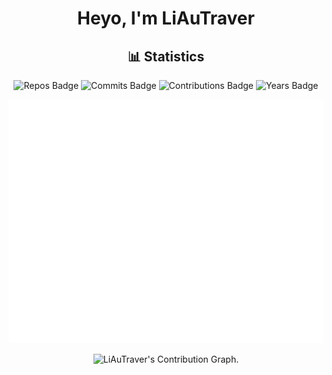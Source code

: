 <!-- <div align="center">
  <img src="./avatar.JPG" >
  <h1>LiAuTraver</h1>
</div> -->

<!-- <div align="center">
  You can find my website here
</br>
  https://...
</div> -->
<div align="center">
<h1>Heyo, I'm LiAuTraver</h1>
</div>
<div align="center">
  <h2>📊 Statistics</h2>

![Repos Badge](https://badges.strrl.dev/repos/LiAuTraver) ![Commits Badge](https://badges.strrl.dev/commits/all/LiAuTraver) ![Contributions Badge](https://badges.strrl.dev/contributions/all/LiAuTraver) ![Years Badge](https://badges.strrl.dev/years/LiAuTraver)

![Metrics](./github-metrics.svg)

  <img height="295em" src="https://github-readme-activity-graph.vercel.app/graph?username=LiAuTraver" alt=" LiAuTraver's Contribution Graph.">
</div>
